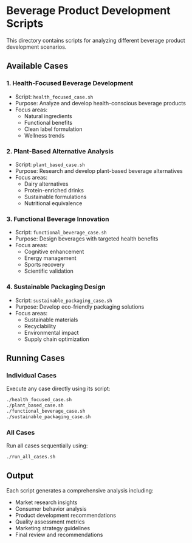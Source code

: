 # Beverage Product Development Scripts

This directory contains scripts for analyzing different beverage product development scenarios.

## Available Cases

### 1. Health-Focused Beverage Development
- Script: `health_focused_case.sh`
- Purpose: Analyze and develop health-conscious beverage products
- Focus areas:
  - Natural ingredients
  - Functional benefits
  - Clean label formulation
  - Wellness trends

### 2. Plant-Based Alternative Analysis
- Script: `plant_based_case.sh`
- Purpose: Research and develop plant-based beverage alternatives
- Focus areas:
  - Dairy alternatives
  - Protein-enriched drinks
  - Sustainable formulations
  - Nutritional equivalence

### 3. Functional Beverage Innovation
- Script: `functional_beverage_case.sh`
- Purpose: Design beverages with targeted health benefits
- Focus areas:
  - Cognitive enhancement
  - Energy management
  - Sports recovery
  - Scientific validation

### 4. Sustainable Packaging Design
- Script: `sustainable_packaging_case.sh`
- Purpose: Develop eco-friendly packaging solutions
- Focus areas:
  - Sustainable materials
  - Recyclability
  - Environmental impact
  - Supply chain optimization

## Running Cases

### Individual Cases
Execute any case directly using its script:
```bash
./health_focused_case.sh
./plant_based_case.sh
./functional_beverage_case.sh
./sustainable_packaging_case.sh
```

### All Cases
Run all cases sequentially using:
```bash
./run_all_cases.sh
```

## Output
Each script generates a comprehensive analysis including:
- Market research insights
- Consumer behavior analysis
- Product development recommendations
- Quality assessment metrics
- Marketing strategy guidelines
- Final review and recommendations
